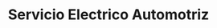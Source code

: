 ---
title: "Servicio Electrico Automotriz"
url: /quito/servicio-electrico-automotriz/
shop: Autowerkstatt
---